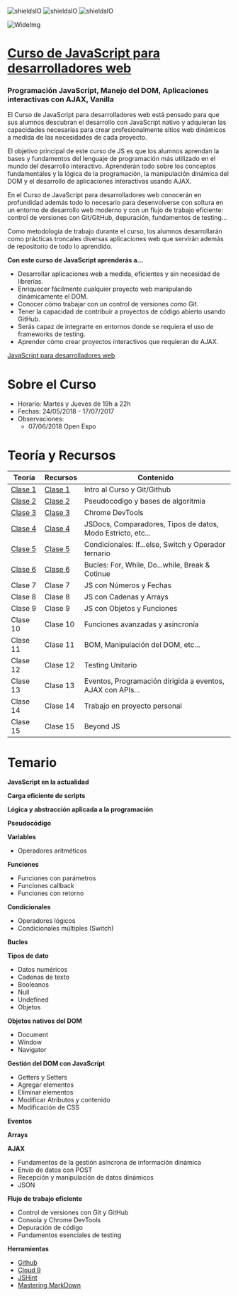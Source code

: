 ![shieldsIO](https://img.shields.io/github/issues/Fictizia/Curso-JS-para-desarrolladores-web_ed10.svg)
![shieldsIO](https://img.shields.io/github/forks/Fictizia/Curso-JS-para-desarrolladores-web_ed10.svg)
![shieldsIO](https://img.shields.io/github/stars/Fictizia/Curso-JS-para-desarrolladores-web_ed10.svg)

![WideImg](http://fictizia.com/img/github/Fictizia-plan-estudios-github.jpg)

# [Curso de JavaScript para desarrolladores web](https://fictizia.com/formacion/curso-javascript)
### Programación JavaScript, Manejo del DOM, Aplicaciones interactivas con AJAX, Vanilla

El Curso de JavaScript para desarrolladores web está pensado para que sus alumnos descubran el desarrollo con JavaScript nativo y adquieran las capacidades necesarias para crear profesionalmente sitios web dinámicos a medida de las necesidades de cada proyecto.

El objetivo principal de este curso de JS es que los alumnos aprendan la bases y fundamentos del lenguaje de programación más utilizado en el mundo del desarrollo interactivo. Aprenderán todo sobre los conceptos fundamentales y la lógica de la programación, la manipulación dinámica del DOM y el desarrollo de aplicaciones interactivas usando AJAX.

En el Curso de JavaScript para desarrolladores web conocerán en profundidad además todo lo necesario para desenvolverse con soltura en un entorno de desarrollo web moderno y con un flujo de trabajo eficiente: control de versiones con Git/GitHub, depuración, fundamentos de testing...

Como metodología de trabajo durante el curso, los alumnos desarrollarán como prácticas troncales diversas aplicaciones web que servirán además de repositorio de todo lo aprendido.

**Con este curso de JavaScript aprenderás a...**
- Desarrollar aplicaciones web a medida, eficientes y sin necesidad de librerías.
- Enriquecer fácilmente cualquier proyecto web manipulando dinámicamente el DOM.
- Conocer cómo trabajar con un control de versiones como Git.
- Tener la capacidad de contribuir a proyectos de código abierto usando GitHub.
- Serás capaz de integrarte en entornos donde se requiera el uso de frameworks de testing.
- Aprender cómo crear proyectos interactivos que requieran de AJAX.

[JavaScript para desarrolladores web](http://fictizia.com/formacion/curso_javascript)

Sobre el Curso
=================
* Horario: Martes y Jueves de 19h a 22h
* Fechas: 24/05/2018 - 17/07/2017
* Observaciones: 
    * 07/06/2018 Open Expo

Teoría y Recursos
=================
Teoría | Recursos | Contenido
------------ | ------------- | -------------
[Clase 1](teoria/dia1.md) | [Clase 1](recursos/dia1.md) | Intro al Curso y Git/Github
[Clase 2](teoria/dia2.md) | [Clase 2](recursos/dia2.md) | Pseudocodigo y bases de algoritmia
[Clase 3](teoria/dia3.md) | [Clase 3](recursos/dia3.md) | Chrome DevTools
[Clase 4](teoria/dia4.md) | [Clase 4](recursos/dia4.md) | JSDocs, Comparadores, Tipos de datos, Modo Estricto, etc...
[Clase 5](teoria/dia5.md) | [Clase 5](recursos/dia5.md) | Condicionales: If...else, Switch y Operador ternario
[Clase 6](teoria/dia6.md) | [Clase 6](recursos/dia6.md) | Bucles: For, While, Do...while, Break & Cotinue
Clase 7 | Clase 7 | JS con Números y Fechas
Clase 8 | Clase 8 | JS con Cadenas y Arrays
Clase 9 | Clase 9 | JS con Objetos y Funciones
Clase 10 | Clase 10 | Funciones avanzadas y asincronía
Clase 11 | Clase 11 | BOM, Manipulación del DOM, etc...
Clase 12 | Clase 12 | Testing Unitario
Clase 13 | Clase 13 | Eventos, Programación dirigida a eventos, AJAX con APIs...
Clase 14 | Clase 14 | Trabajo en proyecto personal
Clase 15 | Clase 15 | Beyond JS

Temario
=================

**JavaScript en la actualidad**

**Carga eficiente de scripts**

**Lógica y abstracción aplicada a la programación**

**Pseudocódigo**

**Variables**
* Operadores aritméticos

**Funciones**
* Funciones con parámetros
* Funciones callback
* Funciones con retorno

**Condicionales**
* Operadores lógicos
* Condicionales múltiples (Switch)

**Bucles**

**Tipos de dato**
* Datos numéricos
* Cadenas de texto
* Booleanos
* Null
* Undefined
* Objetos

**Objetos nativos del DOM**
* Document
* Window
* Navigator

**Gestión del DOM con JavaScript**
* Getters y Setters
* Agregar elementos
* Eliminar elementos
* Modificar Atributos y contenido
* Modificación de CSS

**Eventos**

**Arrays**

**AJAX**
* Fundamentos de la gestión asíncrona de información dinámica
* Envío de datos con POST
* Recepción y manipulación de datos dinámicos
* JSON

**Flujo de trabajo eficiente**
* Control de versiones con Git y GitHub
* Consola y Chrome DevTools
* Depuración de código
* Fundamentos esenciales de testing

**Herramientas**
* [Github](https://github.com/)
* [Cloud 9](https://c9.io/ulisesgascon)
* [JSHint](http://www.jshint.com/)
* [Mastering MarkDown](https://guides.github.com/features/mastering-markdown/)
